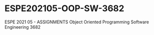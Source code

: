 # ESPE202105-OOP-SW-3682
 ESPE 2021 05 - ASSIGNMENTS  Object Oriented Programming Software Engineering 3682
